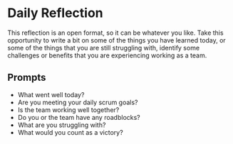 # Daily Reflection
This reflection is an open format, so it can be whatever you like. Take this opportunity to write a bit on some of the things you have learned today, or some of the things that you are still struggling with, identify some challenges or benefits that you are experiencing working as a team.

## Prompts
- What went well today?
- Are you meeting your daily scrum goals?
- Is the team working well together?
- Do you or the team have any roadblocks?
- What are you struggling with?
- What would you count as a victory?